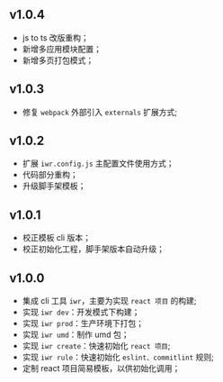 ## v1.0.4

- js to ts 改版重构；
- 新增多应用模块配置；
- 新增多页打包模式；

## v1.0.3

- 修复 `webpack` 外部引入 `externals` 扩展方式;

## v1.0.2

- 扩展 `iwr.config.js` 主配置文件使用方式；
- 代码部分重构；
- 升级脚手架模板；

## v1.0.1

- 校正模板 cli 版本；
- 校正初始化工程，脚手架版本自动升级；

## v1.0.0

- 集成 cli 工具 `iwr`，主要为实现 `react 项目` 的构建;
- 实现 `iwr dev`：开发模式下构建；
- 实现 `iwr prod`：生产环境下打包；
- 实现 `iwr umd`：制作 umd 包；
- 实现 `iwr create`：快速初始化 `react 项目`;
- 实现 `iwr rule`：快速初始化 `eslint、commitlint` 规则;
- 定制 react 项目简易模板，以供初始化调用；
